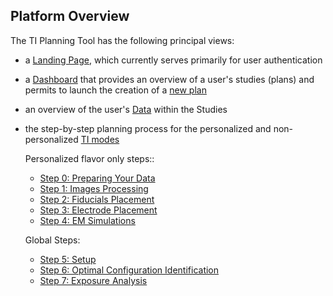 ## Platform Overview

The TI Planning Tool has the following principal views:
* a [Landing Page](/docs/platform_introduction/overview.md), which currently serves primarily for user authentication
* a [Dashboard](/docs/platform_introduction/dashboard.md) that provides an overview of a user's studies (plans) and permits to launch the creation of a [new plan](/docs/plan/create_new_plan.md)
* an overview of the user's [Data](/docs/platform_introduction/data.md) within the Studies
* the step-by-step planning process for the personalized and non-personalized [TI modes](/docs/background/modes.md)

  Personalized flavor only steps::

  * [Step 0: Preparing Your Data](/docs/services/file_picker.md)
  * [Step 1: Images Processing](/docs/services/personalizer.md)
  * [Step 2: Fiducials Placement](/docs/services/fiducials_placement.md)
  * [Step 3: Electrode Placement](/docs/services/electrode_placement.md)
  * [Step 4: EM Simulations](/docs/services/simulator.md)

  Global Steps:

  * [Step 5: Setup](/docs/services/electrode_selector.md)
  * [Step 6: Optimal Configuration Identification](/docs/services/post_processing.md)
  * [Step 7: Exposure Analysis](/docs/services/s4l_post_processing.md)
